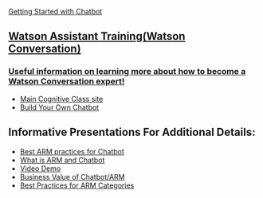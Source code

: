 <a href="http://blueprint.sl.bluecloud.ibm.com/b_dir/blueprint.nsf/url/AB445473?OpenDocument" target="_blank">Getting Started with Chatbot

## Watson Assistant Training(Watson Conversation)

### Useful information on learning more about how to become a Watson Conversation expert! 
* <a href="https://cognitiveclass.ai/badges/" target="_blank">Main Cognitive Class site</a>
* <a href="https://cognitiveclass.ai/badges/build-your-own-chatbot/" target="_blank">Build Your Own Chatbot</a>

## Informative Presentations For Additional Details:
* <a href="https://ibm.ent.box.com/s/htwpau1i8ki939nycrivbv4hl8qssias" target="_blank">Best ARM practices for Chatbot</a>
* <a href="https://ibm.ent.box.com/s/8mnqwsgrtwakuwzb4ulvdjmfmi5c0qai" target="_blank">What is ARM and Chatbot</a>
* <a href="https://mediacenter.ibm.com/media/t/1_rovwwemb" target="_blank">Video Demo</a>
* <a href="https://ibm.ent.box.com/s/qpp0evg4se8yk3okjokmpx5sjlrxrgkb" target="_blank">Business Value of Chatbot/ARM</a>
* <a href="https://ibm.box.com/s/vr75ic5hc80u9ycoi80qarn9ouggydfj" target="_blank">Best Practices for ARM Categories</a>

 
